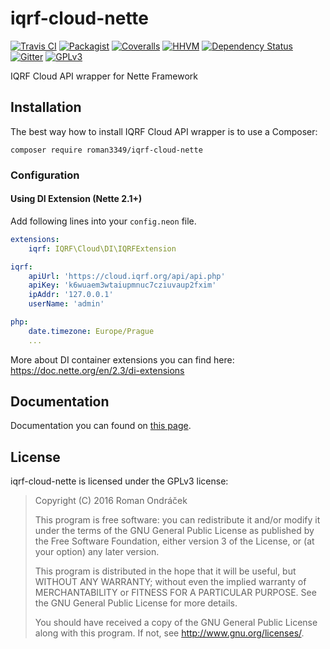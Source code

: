 # iqrf-cloud-nette

[![Travis CI](https://img.shields.io/travis/Roman3349/iqrf-cloud-nette.svg?style=flat-square)](https://travis-ci.org/Roman3349/iqrf-cloud-nette)
[![Packagist](https://img.shields.io/packagist/dt/roman3349/iqrf-cloud-nette.svg?style=flat-square)](https://packagist.org/packages/roman3349/iqrf-cloud-nette)
[![Coveralls](https://img.shields.io/coveralls/Roman3349/iqrf-cloud-nette.svg?style=flat-square)](https://coveralls.io/github/Roman3349/iqrf-cloud-nette?branch=master)
[![HHVM](https://img.shields.io/hhvm/roman3349/iqrf-cloud-nette.svg?style=flat-square)](http://hhvm.h4cc.de/package/roman3349/iqrf-cloud-nette)
[![Dependency Status](https://www.versioneye.com/user/projects/571f4d41fcd19a0039f180d1/badge.svg?style=flat)](https://www.versioneye.com/user/projects/571f4d41fcd19a0039f180d1)
[![Gitter](https://img.shields.io/gitter/room/Roman3349/iqrf-cloud-nette.svg?style=flat-square)](https://gitter.im/Roman3349/iqrf-cloud-nette)
[![GPLv3](http://img.shields.io/badge/license-GPLv3-blue.svg?style=flat-square)](LICENSE)

IQRF Cloud API wrapper for Nette Framework

## Installation

The best way how to install IQRF Cloud API wrapper is to use a Composer:

```
composer require roman3349/iqrf-cloud-nette
```

### Configuration

#### Using DI Extension (Nette 2.1+)

Add following lines into your `config.neon` file.

```yml
extensions:
	iqrf: IQRF\Cloud\DI\IQRFExtension

iqrf:
	apiUrl: 'https://cloud.iqrf.org/api/api.php'
	apiKey: 'k6wuaem3wtaiupmnuc7cziuvaup2fxim'
	ipAddr: '127.0.0.1'
	userName: 'admin'

php:
    date.timezone: Europe/Prague
    ...
```

More about DI container extensions you can find here: https://doc.nette.org/en/2.3/di-extensions


## Documentation
Documentation you can found on [this page](https://roman3349.github.io/iqrf-cloud-nette/index.html).

## License
iqrf-cloud-nette is licensed under the GPLv3 license:

 > Copyright (C) 2016 Roman Ondráček
 >
 > This program is free software: you can redistribute it and/or modify
 > it under the terms of the GNU General Public License as published by
 > the Free Software Foundation, either version 3 of the License, or
 > (at your option) any later version.
 >
 > This program is distributed in the hope that it will be useful,
 > but WITHOUT ANY WARRANTY; without even the implied warranty of
 > MERCHANTABILITY or FITNESS FOR A PARTICULAR PURPOSE.  See the
 > GNU General Public License for more details.
 >
 > You should have received a copy of the GNU General Public License
 > along with this program.  If not, see <http://www.gnu.org/licenses/>.
